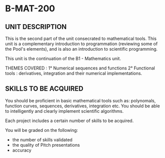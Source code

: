 # B-MAT-200

## UNIT DESCRIPTION

This is the second part of the unit consecrated to mathematical tools. This unit is a complementary introduction to programmation (reviewing some of the Pool's elements), and is also an introduction to scientific programming.

This unit is the continuation of the B1 - Mathematics unit.

THEMES COVERED :
1° Numerical sequences and functions
2° Functional tools : derivatives, integration and their numerical implementations.

## SKILLS TO BE ACQUIRED

You should be proficient in basic mathematical tools such as: polynomals, function curves, sequences, derivatives, integration etc.
You should be able to intelligently and clearly implement scientific algorithms.

Each project includes a certain number of skills to be acquired.

You will be graded on the following:
- the number of skills validated
- the quality of Pitch presentations
- accuracy